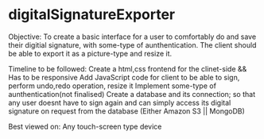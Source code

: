 # digitalSignatureExporter
Objective: To create a basic interface for a user to comfortably do and save their digitial signature, with some-type of aunthentication. The client should be able to export it as a picture-type and resize it.

Timeline to be followed:
  Create a html,css frontend for the clinet-side && Has to be responsive
  Add JavaScript code for client to be able to sign, perform undo,redo operation, resize it
  Implement some-type of aunthentication(not finalised)
  Create a database and its connection; so that any user doesnt have to sign again and can simply access its digital signature on request from the database (Either Amazon S3 || MongoDB)

Best viewed on:
Any touch-screen type device

